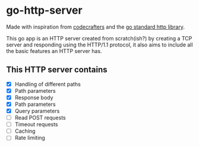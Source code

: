 # go-http-server

Made with inspiration from [codecrafters](https://codecrafters.io/) and the [go standard http library](https://pkg.go.dev/net/http).

This go app is an HTTP server created from scratch(ish?) by creating a TCP server and responding using the HTTP/1.1 protocol, it also aims to include all the basic features an HTTP server has.

## This HTTP server contains

- [x] Handling of different paths
- [x] Path parameters
- [x] Response body
- [x] Path parameters
- [x] Query parameters
- [ ] Read POST requests
- [ ] Timeout requests
- [ ] Caching
- [ ] Rate limiting